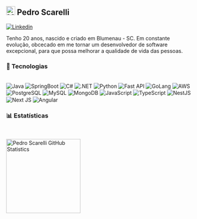 ## <img loading="lazy" alt="Man Technologist Image" width="24" src="https://em-content.zobj.net/source/google/412/technologist-light-skin-tone_1f9d1-1f3fb-200d-1f4bb.png"> Pedro Scarelli

[![Linkedin](https://img.shields.io/badge/LinkedIn-0077B5?style=for-the-badge&logo=linkedin&logoColor=white)](https://www.linkedin.com/in/pedroscarelli/)

<p>
 Tenho 20 anos, nascido e criado em Blumenau - SC. Em constante evolução, obcecado em me tornar um desenvolvedor de software excepcional, para que possa melhorar a qualidade de vida das pessoas.
</p>

### 🤖 Tecnologias

<div style= "display: inline_block"><br/>

<img align= "center" alt="Java" src="https://img.shields.io/badge/java-%23ED8B00.svg?style=for-the-badge&logo=openjdk&logoColor=white)" /> 
<img align= "center" alt="SpringBoot" src="https://img.shields.io/badge/spring-%236DB33F.svg?style=for-the-badge&logo=spring&logoColor=white" />
<img align= "center" alt="C#" src="https://img.shields.io/badge/c%23-%23239120.svg?style=for-the-badge&logo=csharp&logoColor=white" />
<img align= "center" alt=".NET" src="https://img.shields.io/badge/.NET-5C2D91?style=for-the-badge&logo=.net&logoColor=white" />
<img align= "center" alt="Python" src="https://img.shields.io/badge/python-3670A0?style=for-the-badge&logo=python&logoColor=ffdd54"  />
<img align= "center" alt="Fast API" src="https://img.shields.io/badge/FastAPI-005571?style=for-the-badge&logo=fastapi" />
<img align= "center" alt="GoLang" src="https://img.shields.io/badge/GoLand-0f0f0f?&style=for-the-badge&logo=goland&logoColor=white" />

<img align= "center" alt="AWS" src="https://img.shields.io/badge/AWS-%23FF9900.svg?style=for-the-badge&logo=amazon-aws&logoColor=white"  />

<img align= "center" alt="PostgreSQL" src="https://img.shields.io/badge/postgres-%23316192.svg?style=for-the-badge&logo=postgresql&logoColor=white" />  
<img align= "center" alt="MySQL" src="https://img.shields.io/badge/mysql-4479A1.svg?style=for-the-badge&logo=mysql&logoColor=white" />  
<img align= "center" alt="MongoDB" src="https://img.shields.io/badge/MongoDB-%234ea94b.svg?style=for-the-badge&logo=mongodb&logoColor=white" />

<img align= "center" alt="JavaScript" src="https://img.shields.io/badge/javascript-%23323330.svg?style=for-the-badge&logo=javascript&logoColor=%23F7DF1E" />
<img align= "center" alt="TypeScript" src="https://img.shields.io/badge/TypeScript-007ACC?style=for-the-badge&logo=typescript&logoColor=white"  />
<img align= "center" alt="NestJS" src="https://img.shields.io/badge/nestjs-%23E0234E.svg?style=for-the-badge&logo=nestjs&logoColor=white" />
<img align= "center" alt="Next JS" src="https://img.shields.io/badge/Next-black?style=for-the-badge&logo=next.js&logoColor=white" />
<img align= "center" alt="Angular" src="https://img.shields.io/badge/angular-%23DD0031.svg?style=for-the-badge&logo=angular&logoColor=white"  />

### 📊 Estatísticas

<div style= "display: inline_block"><br/>

<p>
 
  <img height=200 align="left" alt="Pedro Scarelli GitHub Statistics" src="https://github-readme-stats.vercel.app/api/top-langs?username=pedro-scarelli&layout=compact&langs_count=8&theme=shadow_green&custom_title=Tecnologies" />

</p>

</div>
